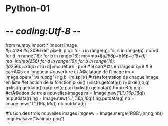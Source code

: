 # Python-01
# -*- coding:Utf-8 -*-
from numpy import *
import Image  
#p 4128
#q 3096
def pixel(l,p,q):
    for a in range(q):
        for c in range(p):
            mo=0
            for d in range(16):
                for b in range(16):
                    mo=mo+l[a*256*p+b*16*p+c*16+d]
            mo=int(mo/256)
            for d in range(16):
                for b in range(16):
                    l[a*256*p+b*16*p+c*16+d]=mo
    return l
p=9     # 9 carrÃ©s en largeur
q=9     # 9 carrÃ©s en longueur
#ouverture et Ã©clatage de l'image
im = Image.open("ivain.png")
r,g,b=im.split()
#transformation de chaque image en liste 
#et action de la fonction pixel()
r=list(r.getdata())
r=pixel(r,p,q)
g=list(g.getdata())
g=pixel(g,p,q)
b=list(b.getdata())
b=pixel(b,p,q)
#crÃ©ation de trois nouvelles images
nr = Image.new("L",(16*p,16*q))
nr.putdata(r)
ng = Image.new("L",(16*p,16*q))
ng.putdata(g)
nb = Image.new("L",(16*p,16*q))
nb.putdata(b)

#fusion des trois nouvelles images
imgnew = Image.merge('RGB',(nr,ng,nb)) 
imgnew.save("ivainpix.png") 
